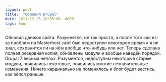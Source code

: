 ```yaml
---
layout: post
title:  "Обновил Drupal"
date: 2011-12-25 18:35:00 -0000
tags: Блог
---
```


Обновил движок сайта. Разумеется, не так просто, а после того как из-за проблем на Masterhost сайт был недоступен некоторое время а я не знал, сохранится ли на нём вообще что-нибудь или нет. Теперь сделана полная резервная копия, обновлены модули и вообще наведён порядок. Drupal 7 весьма неплох. Разумеется, недоступны некоторые старые модули, появились некоторые, появились многие незначительные изменения. Ничего кардинально не поменялось и блог будет вестись, как вёлся раньше.